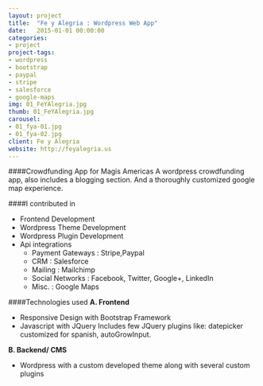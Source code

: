 ```yaml
---
layout: project
title:  "Fe y Alegria : Wordpress Web App"
date:   2015-01-01 00:00:00
categories:
- project
project-tags:
- wordpress
- bootstrap
- paypal
- stripe
- salesforce
- google-maps
img: 01_FeYAlegria.jpg
thumb: 01_FeYAlegria.jpg
carousel:
- 01_fya-01.jpg
- 01_fya-02.jpg
client: Fe y Alegria
website: http://feyalegria.us
---
```

####Crowdfunding App for Magis Americas
A wordpress crowdfunding app, also includes a blogging section. And a thoroughly customized google map experience.

####I contributed in

- Frontend Development
- Wordpress Theme Development
- Wordpress Plugin Development
- Api integrations
	- Payment Gateways : Stripe,Paypal
	- CRM : Salesforce
	- Mailing : Mailchimp
	- Social Networks : Facebook, Twitter, Google+, LinkedIn
	- Misc. : Google Maps


####Technologies used
**A. Frontend**

   - Responsive Design with Bootstrap Framework
   - Javascript with JQuery
     Includes few JQuery plugins like: datepicker customized for spanish,
     autoGrowInput.

**B. Backend/ CMS**

   - Wordpress with a custom developed theme along with several 
     custom plugins

